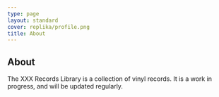 ```yaml
---
type: page
layout: standard
cover: replika/profile.png
title: About
---
```


## About 

The XXX Records Library is a collection of vinyl records. It is a work in progress, and will be updated regularly.

